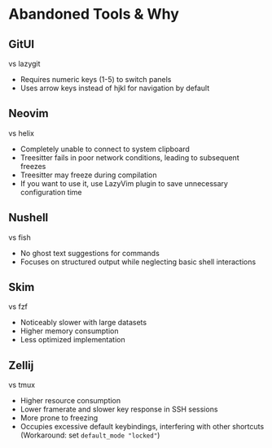 # Abandoned Tools & Why

## GitUI

vs lazygit

- Requires numeric keys (1-5) to switch panels
- Uses arrow keys instead of hjkl for navigation by default

## Neovim

vs helix

- Completely unable to connect to system clipboard
- Treesitter fails in poor network conditions, leading to subsequent freezes
- Treesitter may freeze during compilation
- If you want to use it, use LazyVim plugin to save unnecessary configuration time

## Nushell

vs fish

- No ghost text suggestions for commands
- Focuses on structured output while neglecting basic shell interactions

## Skim

vs fzf

- Noticeably slower with large datasets
- Higher memory consumption
- Less optimized implementation

## Zellij

vs tmux

- Higher resource consumption
- Lower framerate and slower key response in SSH sessions
- More prone to freezing
- Occupies excessive default keybindings, interfering with other shortcuts (Workaround: set `default_mode "locked"`)
